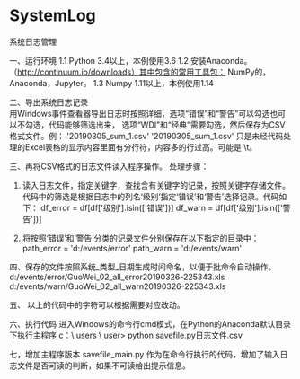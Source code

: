 # SystemLog
系统日志管理

一、运行环境
1.1 Python 3.4以上，本例使用3.6
1.2 安装Anaconda。（http://continuum.io/downloads）其中包含的常用工具包：
    NumPy的，Anaconda，Jupyter。
1.3 Numpy 1.11以上，本例使用1.14 

二、导出系统日志记录  
    用Windows事件查看器导出日志时按照详细，选项“错误”和“警告”可以勾选也可以不勾选，代码能够筛选出来，
选项“WDI”和“经典”需要勾选，然后保存为CSV格式文件。例：
'20190305_sum_1.csv'
'20190305_sum_1.csv'
只是未经代码处理的Excel表格的显示内容里面有分行符，内容多的行过高。可能是 \t。

三、再将CSV格式的日志文件读入程序操作。
    处理步骤：
1.  读入日志文件，指定关键字，查找含有关键字的记录，按照关键字存储文件。
代码中的筛选是根据日志中的列名‘级别’指定‘错误’和‘警告’选择记录。代码如下：
df_error = df[df['级别'].isin(['错误'])]
df_warn = df[df['级别'].isin(['警告'])]

2.  将按照‘错误’和‘警告’分类的记录文件分别保存在以下指定的目录中：
path_error = 'd:/events/error'
path_warn = 'd:/events/warn'

四、保存的文件按照系统_类型_日期生成时间命名，以便于批命令自动操作。
d:/events/error/GuoWei_02_all_error20190326-225343.xls
d:/events/warn/GuoWei_02_all_warn20190326-225343.xls

五、 以上的代码中的字符可以根据需要对应改动。

六、执行代码
   进入Windows的命令行cmd模式，在Python的Anaconda默认目录下执行主程序    c：\ users \ user> python savefile.py日志文件.csv  
    
七，增加主程序版本
    savefile_main.py 作为在命令行执行的代码，增加了输入日志文件是否可读的判断，如果不可读给出提示信息。
